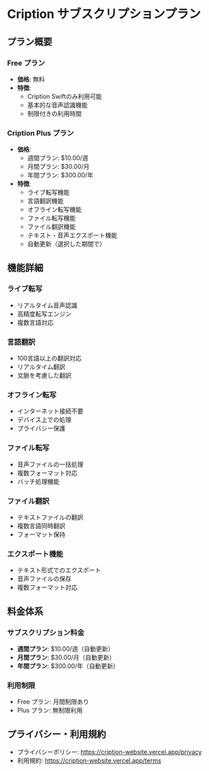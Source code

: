 # Cription サブスクリプションプラン

## プラン概要

### Free プラン
- **価格**: 無料
- **特徴**:
  - Cription Swiftのみ利用可能
  - 基本的な音声認識機能
  - 制限付きの利用時間

### Cription Plus プラン
- **価格**: 
  - 週間プラン: $10.00/週
  - 月間プラン: $30.00/月
  - 年間プラン: $300.00/年
- **特徴**:
  - ライブ転写機能
  - 言語翻訳機能
  - オフライン転写機能
  - ファイル転写機能
  - ファイル翻訳機能
  - テキスト・音声エクスポート機能
  - 自動更新（選択した期間で）

## 機能詳細

### ライブ転写
- リアルタイム音声認識
- 高精度転写エンジン
- 複数言語対応

### 言語翻訳
- 100言語以上の翻訳対応
- リアルタイム翻訳
- 文脈を考慮した翻訳

### オフライン転写
- インターネット接続不要
- デバイス上での処理
- プライバシー保護

### ファイル転写
- 音声ファイルの一括処理
- 複数フォーマット対応
- バッチ処理機能

### ファイル翻訳
- テキストファイルの翻訳
- 複数言語同時翻訳
- フォーマット保持

### エクスポート機能
- テキスト形式でのエクスポート
- 音声ファイルの保存
- 複数フォーマット対応

## 料金体系

### サブスクリプション料金
- **週間プラン**: $10.00/週（自動更新）
- **月間プラン**: $30.00/月（自動更新）
- **年間プラン**: $300.00/年（自動更新）

### 利用制限
- Free プラン: 月間制限あり
- Plus プラン: 無制限利用

## プライバシー・利用規約
- プライバシーポリシー: https://cription-website.vercel.app/privacy
- 利用規約: https://cription-website.vercel.app/terms